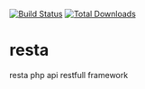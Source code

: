 [![Build Status](https://travis-ci.com/restapix/resta.svg?branch=master)](https://travis-ci.com/restapix/resta)
[![Total Downloads](https://poser.pugx.org/phpunit/phpunit/downloads)](https://packagist.org/packages/restapix/resta)
# resta
resta php api restfull framework
